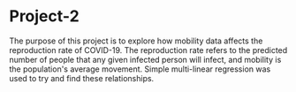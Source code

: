 # Project-2
The purpose of this project is to explore how mobility data affects the reproduction rate of COVID-19. The reproduction rate refers to the predicted number of people that any given infected person will infect, and mobility is the population's average movement. Simple multi-linear regression was used to try and find these relationships.

